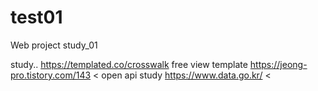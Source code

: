 # test01
Web project study_01




study..
https://templated.co/crosswalk  free view template
https://jeong-pro.tistory.com/143 < open api study
https://www.data.go.kr/ <
